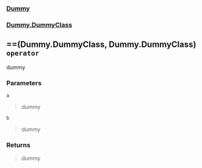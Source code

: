 ### [Dummy](./Dummy.md 'Dummy')
### [Dummy.DummyClass](./Dummy-DummyClass.md 'Dummy.DummyClass')
## ==(Dummy.DummyClass, Dummy.DummyClass) `operator`
dummy
### Parameters

<a name='Dummy-DummyClass-op_Equality(Dummy-DummyClass-_Dummy-DummyClass)-a'></a>
`a`
>dummy

<a name='Dummy-DummyClass-op_Equality(Dummy-DummyClass-_Dummy-DummyClass)-b'></a>
`b`
>dummy
### Returns
>dummy
